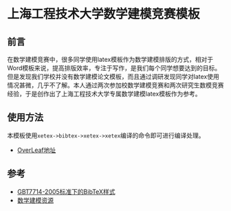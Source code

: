 # 上海工程技术大学数学建模竞赛模板

## 前言

在数学建模竞赛中，很多同学使用latex模板作为数学建模排版的方式，相对于Word模板来说，提高排版效率，专注于写作，是我们每个同学想要达到的目标。但是发现我们学校并没有数学建模论文模板，而且通过调研发现同学对latex使用情况甚微，几乎不了解。本人通过两次参加校数学建模竞赛和两次研究生数模竞赛经验，于是创作出了上海工程技术大学专属数学建模latex模板作为参考。

## 使用方法
本模板使用`xetex->bibtex->xetex->xetex`编译的命令即可进行编译处理。
+ [OverLeaf地址](https://www.overleaf.com/read/mynpkfvwqjnm)
## 参考

+ [GBT7714-2005标准下的BibTeX样式](https://github.com/Haixing-Hu/GBT7714-2005-BibTeX-Style)
+ [数学建模资源](https://github.com/zhanwen/MathModel)

